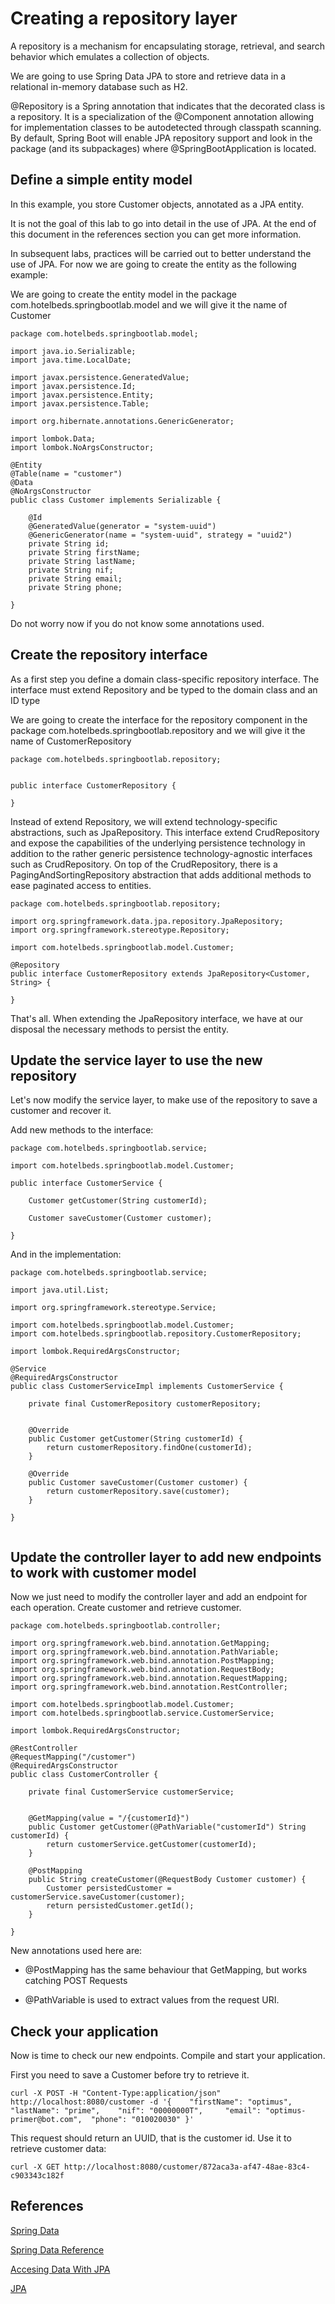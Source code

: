 # Creating a repository layer
 
A repository is a mechanism for encapsulating storage, retrieval, and search behavior which emulates a collection of objects.

We are going to use Spring Data JPA to store and retrieve data in a relational in-memory database such as H2.

@Repository is a Spring annotation that indicates that the decorated class is a repository. It is a specialization of the @Component annotation allowing for implementation classes to be autodetected through classpath scanning. By default, Spring Boot will enable JPA repository support and look in the package (and its subpackages) where @SpringBootApplication is located.


## Define a simple entity model

In this example, you store Customer objects, annotated as a JPA entity.


It is not the goal of this lab to go into detail in the use of JPA. At the end of this document in the references section you can get more information.

In subsequent labs, practices will be carried out to better understand the use of JPA. For now we are going to create the entity as the following example:

We are going to create the entity model in the package com.hotelbeds.springbootlab.model and we will give it the name of Customer

```
package com.hotelbeds.springbootlab.model;

import java.io.Serializable;
import java.time.LocalDate;

import javax.persistence.GeneratedValue;
import javax.persistence.Id;
import javax.persistence.Entity;
import javax.persistence.Table;

import org.hibernate.annotations.GenericGenerator;

import lombok.Data;
import lombok.NoArgsConstructor;

@Entity
@Table(name = "customer")
@Data
@NoArgsConstructor
public class Customer implements Serializable {

    @Id
    @GeneratedValue(generator = "system-uuid")
    @GenericGenerator(name = "system-uuid", strategy = "uuid2")
    private String id;
    private String firstName;
    private String lastName;
    private String nif;
    private String email;
    private String phone;

}
```

Do not worry now if you do not know some annotations used.


## Create the repository interface

As a first step you define a domain class-specific repository interface. The interface must extend Repository and be typed to the domain class and an ID type

We are going to create the interface for the repository component in the package com.hotelbeds.springbootlab.repository and we will give it the name of CustomerRepository

```
package com.hotelbeds.springbootlab.repository;


public interface CustomerRepository {

}

```

Instead of extend Repository, we will extend technology-specific abstractions, such as JpaRepository. This interface extend CrudRepository and expose the capabilities of the underlying persistence technology in addition to the rather generic persistence technology-agnostic interfaces such as CrudRepository.
On top of the CrudRepository, there is a PagingAndSortingRepository abstraction that adds additional methods to ease paginated access to entities.

```
package com.hotelbeds.springbootlab.repository;

import org.springframework.data.jpa.repository.JpaRepository;
import org.springframework.stereotype.Repository;

import com.hotelbeds.springbootlab.model.Customer;

@Repository
public interface CustomerRepository extends JpaRepository<Customer, String> {

}

```

That's all. When extending the JpaRepository interface, we have at our disposal the necessary methods to persist the entity.
            

## Update the service layer to use the new repository

Let's now modify the service layer, to make use of the repository to save a customer and recover it.

Add new methods to the interface:

```
package com.hotelbeds.springbootlab.service;

import com.hotelbeds.springbootlab.model.Customer;

public interface CustomerService {

    Customer getCustomer(String customerId);

    Customer saveCustomer(Customer customer);
    
}

```

And in the implementation:

```
package com.hotelbeds.springbootlab.service;

import java.util.List;

import org.springframework.stereotype.Service;

import com.hotelbeds.springbootlab.model.Customer;
import com.hotelbeds.springbootlab.repository.CustomerRepository;

import lombok.RequiredArgsConstructor;

@Service
@RequiredArgsConstructor
public class CustomerServiceImpl implements CustomerService {
    
    private final CustomerRepository customerRepository;


    @Override
    public Customer getCustomer(String customerId) {
        return customerRepository.findOne(customerId);
    }

    @Override
    public Customer saveCustomer(Customer customer) {
        return customerRepository.save(customer);
    }

}


```

## Update the controller layer to add new endpoints to work with customer model

Now we just need to modify the controller layer and add an endpoint for each operation. Create customer and retrieve customer.

```
package com.hotelbeds.springbootlab.controller;

import org.springframework.web.bind.annotation.GetMapping;
import org.springframework.web.bind.annotation.PathVariable;
import org.springframework.web.bind.annotation.PostMapping;
import org.springframework.web.bind.annotation.RequestBody;
import org.springframework.web.bind.annotation.RequestMapping;
import org.springframework.web.bind.annotation.RestController;

import com.hotelbeds.springbootlab.model.Customer;
import com.hotelbeds.springbootlab.service.CustomerService;

import lombok.RequiredArgsConstructor;

@RestController
@RequestMapping("/customer")
@RequiredArgsConstructor
public class CustomerController {

    private final CustomerService customerService;


    @GetMapping(value = "/{customerId}")
    public Customer getCustomer(@PathVariable("customerId") String customerId) {
        return customerService.getCustomer(customerId);
    }

    @PostMapping
    public String createCustomer(@RequestBody Customer customer) {
        Customer persistedCustomer = customerService.saveCustomer(customer);
        return persistedCustomer.getId();
    }

}
```

New annotations used here are:

* @PostMapping has the same behaviour that GetMapping, but works catching POST Requests

* @PathVariable is used to extract values from the request URI.


## Check your application

Now is time to check our new endpoints. Compile and start your application.


First you need to save a Customer before try to retrieve it.

```
curl -X POST -H "Content-Type:application/json" http://localhost:8080/customer -d '{ 	"firstName": "optimus", 	"lastName": "prime", 	"nif": "00000000T", 	"email": "optimus-primer@bot.com", 	"phone": "010020030" }'
```

This request should return an UUID, that is the customer id. Use it to retrieve customer data:

```
curl -X GET http://localhost:8080/customer/872aca3a-af47-48ae-83c4-c903343c182f
```



## References

[Spring Data](https://spring.io/projects/spring-data-jpa)

[Spring Data Reference](https://docs.spring.io/spring-data/data-commons/docs/1.5.x/reference/html/)

[Accesing Data With JPA](https://spring.io/guides/gs/accessing-data-jpa/)

[JPA](https://en.wikipedia.org/wiki/Java_Persistence_API)
